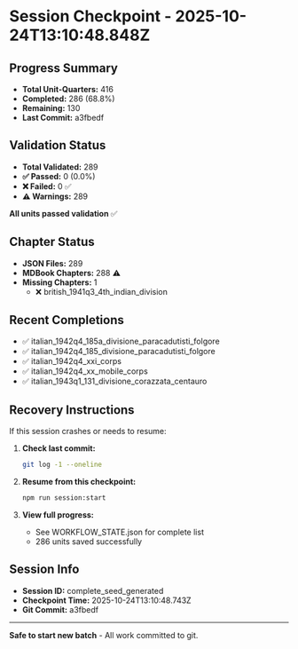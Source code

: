 # Session Checkpoint - 2025-10-24T13:10:48.848Z

## Progress Summary

- **Total Unit-Quarters:** 416
- **Completed:** 286 (68.8%)
- **Remaining:** 130
- **Last Commit:** a3fbedf

## Validation Status

- **Total Validated:** 289
- **✅ Passed:** 0 (0.0%)
- **❌ Failed:** 0 ✅
- **⚠️ Warnings:** 289

**All units passed validation** ✅

## Chapter Status

- **JSON Files:** 289
- **MDBook Chapters:** 288 ⚠️
- **Missing Chapters:** 1
  - ❌ british_1941q3_4th_indian_division

## Recent Completions

- ✅ italian_1942q4_185a_divisione_paracadutisti_folgore
- ✅ italian_1942q4_185_divisione_paracadutisti_folgore
- ✅ italian_1942q4_xxi_corps
- ✅ italian_1942q4_xx_mobile_corps
- ✅ italian_1943q1_131_divisione_corazzata_centauro

## Recovery Instructions

If this session crashes or needs to resume:

1. **Check last commit:**
   ```bash
   git log -1 --oneline
   ```

2. **Resume from this checkpoint:**
   ```bash
   npm run session:start
   ```

3. **View full progress:**
   - See WORKFLOW_STATE.json for complete list
   - 286 units saved successfully

## Session Info

- **Session ID:** complete_seed_generated
- **Checkpoint Time:** 2025-10-24T13:10:48.743Z
- **Git Commit:** a3fbedf

---

**Safe to start new batch** - All work committed to git.
